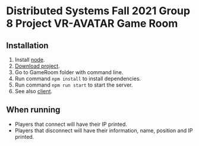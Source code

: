 # Distributed Systems Fall 2021 Group 8 Project VR-AVATAR Game Room

## Installation

1. Install [node](https://nodejs.org/en/download/package-manager/).
2. [Download project](https://github.com/Distributed-Systems-Fall-2021-Group-8/VR-AVATAR-GameRoom/archive/refs/heads/main.zip).
3. Go to GameRoom folder with command line.
4. Run command `npm install` to install dependencies.
5. Run command `npm run start` to start the server.
6. See also [client](https://github.com/Distributed-Systems-Fall-2021-Group-8/VR-AVATAR-Client).

## When running
* Players that connect will have their IP printed.
* Players that disconnect will have their information, name, position and IP printed. 